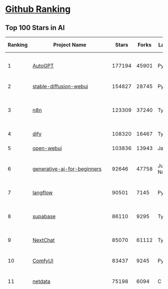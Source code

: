 [Github Ranking](../README.md)
==========

## Top 100 Stars in AI

| Ranking | Project Name | Stars | Forks | Language | Open Issues | Description | Last Commit |
| ------- | ------------ | ----- | ----- | -------- | ----------- | ----------- | ----------- |
| 1 | [AutoGPT](https://github.com/Significant-Gravitas/AutoGPT) | 177194 | 45901 | Python | 146 | AutoGPT is the vision of accessible AI for everyone, to use and to build on. Our mission is to provide the tools, so that you can focus on what matters. | 2025-07-25T00:31:36Z |
| 2 | [stable-diffusion-webui](https://github.com/AUTOMATIC1111/stable-diffusion-webui) | 154827 | 28745 | Python | 2361 | Stable Diffusion web UI | 2025-05-03T06:17:03Z |
| 3 | [n8n](https://github.com/n8n-io/n8n) | 123309 | 37240 | TypeScript | 552 | Fair-code workflow automation platform with native AI capabilities. Combine visual building with custom code, self-host or cloud, 400+ integrations. | 2025-07-24T22:08:43Z |
| 4 | [dify](https://github.com/langgenius/dify) | 108320 | 16467 | TypeScript | 687 | Production-ready platform for agentic workflow development. | 2025-07-25T04:00:35Z |
| 5 | [open-webui](https://github.com/open-webui/open-webui) | 103836 | 13943 | JavaScript | 192 | User-friendly AI Interface (Supports Ollama, OpenAI API, ...) | 2025-07-24T21:09:55Z |
| 6 | [generative-ai-for-beginners](https://github.com/microsoft/generative-ai-for-beginners) | 92646 | 47758 | Jupyter Notebook | 4 | 21 Lessons, Get Started Building with Generative AI  🔗 https://microsoft.github.io/generative-ai-for-beginners/ | 2025-07-24T07:47:05Z |
| 7 | [langflow](https://github.com/langflow-ai/langflow) | 90501 | 7145 | Python | 455 | Langflow is a powerful tool for building and deploying AI-powered agents and workflows. | 2025-07-25T00:31:27Z |
| 8 | [supabase](https://github.com/supabase/supabase) | 86110 | 9295 | TypeScript | 258 | The Postgres development platform. Supabase gives you a dedicated Postgres database to build your web, mobile, and AI applications. | 2025-07-25T03:40:53Z |
| 9 | [NextChat](https://github.com/ChatGPTNextWeb/NextChat) | 85070 | 61112 | TypeScript | 652 | ✨ Light and Fast AI Assistant. Support: Web \| iOS \| MacOS \| Android \|  Linux \| Windows | 2025-07-23T14:32:14Z |
| 10 | [ComfyUI](https://github.com/comfyanonymous/ComfyUI) | 83437 | 9245 | Python | 2405 | The most powerful and modular diffusion model GUI, api and backend with a graph/nodes interface. | 2025-07-25T03:50:34Z |
| 11 | [netdata](https://github.com/netdata/netdata) | 75198 | 6094 | C | 164 | The fastest path to AI-powered full stack observability, even for lean teams. | 2025-07-25T00:25:11Z |
| 12 | [funNLP](https://github.com/fighting41love/funNLP) | 75014 | 14925 | Python | 33 | 中英文敏感词、语言检测、中外手机/电话归属地/运营商查询、名字推断性别、手机号抽取、身份证抽取、邮箱抽取、中日文人名库、中文缩写库、拆字词典、词汇情感值、停用词、反动词表、暴恐词表、繁简体转换、英文模拟中文发音、汪峰歌词生成器、职业名称词库、同义词库、反义词库、否定词库、汽车品牌词库、汽车零件词库、连续英文切割、各种中文词向量、公司名字大全、古诗词库、IT词库、财经词库、成语词库、地名词库、历史名人词库、诗词词库、医学词库、饮食词库、法律词库、汽车词库、动物词库、中文聊天语料、中文谣言数据、百度中文问答数据集、句子相似度匹配算法集合、bert资源、文本生成&摘要相关工具、cocoNLP信息抽取工具、国内电话号码正则匹配、清华大学XLORE:中英文跨语言百科知识图谱、清华大学人工智能技术系列报告、自然语言生成、NLU太难了系列、自动对联数据及机器人、用户名黑名单列表、罪名法务名词及分类模型、微信公众号语料、cs224n深度学习自然语言处理课程、中文手写汉字识别、中文自然语言处理 语料/数据集、变量命名神器、分词语料库+代码、任务型对话英文数据集、ASR 语音数据集 + 基于深度学习的中文语音识别系统、笑声检测器、Microsoft多语言数字/单位/如日期时间识别包、中华新华字典数据库及api(包括常用歇后语、成语、词语和汉字)、文档图谱自动生成、SpaCy 中文模型、Common Voice语音识别数据集新版、神经网络关系抽取、基于bert的命名实体识别、关键词(Keyphrase)抽取包pke、基于医疗领域知识图谱的问答系统、基于依存句法与语义角色标注的事件三元组抽取、依存句法分析4万句高质量标注数据、cnocr：用来做中文OCR的Python3包、中文人物关系知识图谱项目、中文nlp竞赛项目及代码汇总、中文字符数据、speech-aligner: 从“人声语音”及其“语言文本”产生音素级别时间对齐标注的工具、AmpliGraph: 知识图谱表示学习(Python)库：知识图谱概念链接预测、Scattertext 文本可视化(python)、语言/知识表示工具：BERT & ERNIE、中文对比英文自然语言处理NLP的区别综述、Synonyms中文近义词工具包、HarvestText领域自适应文本挖掘工具（新词发现-情感分析-实体链接等）、word2word：(Python)方便易用的多语言词-词对集：62种语言/3,564个多语言对、语音识别语料生成工具：从具有音频/字幕的在线视频创建自动语音识别(ASR)语料库、构建医疗实体识别的模型（包含词典和语料标注）、单文档非监督的关键词抽取、Kashgari中使用gpt-2语言模型、开源的金融投资数据提取工具、文本自动摘要库TextTeaser: 仅支持英文、人民日报语料处理工具集、一些关于自然语言的基本模型、基于14W歌曲知识库的问答尝试--功能包括歌词接龙and已知歌词找歌曲以及歌曲歌手歌词三角关系的问答、基于Siamese bilstm模型的相似句子判定模型并提供训练数据集和测试数据集、用Transformer编解码模型实现的根据Hacker News文章标题自动生成评论、用BERT进行序列标记和文本分类的模板代码、LitBank：NLP数据集——支持自然语言处理和计算人文学科任务的100部带标记英文小说语料、百度开源的基准信息抽取系统、虚假新闻数据集、Facebook: LAMA语言模型分析，提供Transformer-XL/BERT/ELMo/GPT预训练语言模型的统一访问接口、CommonsenseQA：面向常识的英文QA挑战、中文知识图谱资料、数据及工具、各大公司内部里大牛分享的技术文档 PDF 或者 PPT、自然语言生成SQL语句（英文）、中文NLP数据增强（EDA）工具、英文NLP数据增强工具 、基于医药知识图谱的智能问答系统、京东商品知识图谱、基于mongodb存储的军事领域知识图谱问答项目、基于远监督的中文关系抽取、语音情感分析、中文ULMFiT-情感分析-文本分类-语料及模型、一个拍照做题程序、世界各国大规模人名库、一个利用有趣中文语料库 qingyun 训练出来的中文聊天机器人、中文聊天机器人seqGAN、省市区镇行政区划数据带拼音标注、教育行业新闻语料库包含自动文摘功能、开放了对话机器人-知识图谱-语义理解-自然语言处理工具及数据、中文知识图谱：基于百度百科中文页面-抽取三元组信息-构建中文知识图谱、masr: 中文语音识别-提供预训练模型-高识别率、Python音频数据增广库、中文全词覆盖BERT及两份阅读理解数据、ConvLab：开源多域端到端对话系统平台、中文自然语言处理数据集、基于最新版本rasa搭建的对话系统、基于TensorFlow和BERT的管道式实体及关系抽取、一个小型的证券知识图谱/知识库、复盘所有NLP比赛的TOP方案、OpenCLaP：多领域开源中文预训练语言模型仓库、UER：基于不同语料+编码器+目标任务的中文预训练模型仓库、中文自然语言处理向量合集、基于金融-司法领域(兼有闲聊性质)的聊天机器人、g2pC：基于上下文的汉语读音自动标记模块、Zincbase 知识图谱构建工具包、诗歌质量评价/细粒度情感诗歌语料库、快速转化「中文数字」和「阿拉伯数字」、百度知道问答语料库、基于知识图谱的问答系统、jieba_fast 加速版的jieba、正则表达式教程、中文阅读理解数据集、基于BERT等最新语言模型的抽取式摘要提取、Python利用深度学习进行文本摘要的综合指南、知识图谱深度学习相关资料整理、维基大规模平行文本语料、StanfordNLP 0.2.0：纯Python版自然语言处理包、NeuralNLP-NeuralClassifier：腾讯开源深度学习文本分类工具、端到端的封闭域对话系统、中文命名实体识别：NeuroNER vs. BertNER、新闻事件线索抽取、2019年百度的三元组抽取比赛：“科学空间队”源码、基于依存句法的开放域文本知识三元组抽取和知识库构建、中文的GPT2训练代码、ML-NLP - 机器学习(Machine Learning)NLP面试中常考到的知识点和代码实现、nlp4han:中文自然语言处理工具集(断句/分词/词性标注/组块/句法分析/语义分析/NER/N元语法/HMM/代词消解/情感分析/拼写检查、XLM：Facebook的跨语言预训练语言模型、用基于BERT的微调和特征提取方法来进行知识图谱百度百科人物词条属性抽取、中文自然语言处理相关的开放任务-数据集-当前最佳结果、CoupletAI - 基于CNN+Bi-LSTM+Attention 的自动对对联系统、抽象知识图谱、MiningZhiDaoQACorpus - 580万百度知道问答数据挖掘项目、brat rapid annotation tool: 序列标注工具、大规模中文知识图谱数据：1.4亿实体、数据增强在机器翻译及其他nlp任务中的应用及效果、allennlp阅读理解:支持多种数据和模型、PDF表格数据提取工具 、 Graphbrain：AI开源软件库和科研工具，目的是促进自动意义提取和文本理解以及知识的探索和推断、简历自动筛选系统、基于命名实体识别的简历自动摘要、中文语言理解测评基准，包括代表性的数据集&基准模型&语料库&排行榜、树洞 OCR 文字识别 、从包含表格的扫描图片中识别表格和文字、语声迁移、Python口语自然语言处理工具集(英文)、 similarity：相似度计算工具包，java编写、海量中文预训练ALBERT模型 、Transformers 2.0 、基于大规模音频数据集Audioset的音频增强 、Poplar：网页版自然语言标注工具、图片文字去除，可用于漫画翻译 、186种语言的数字叫法库、Amazon发布基于知识的人-人开放领域对话数据集 、中文文本纠错模块代码、繁简体转换 、 Python实现的多种文本可读性评价指标、类似于人名/地名/组织机构名的命名体识别数据集 、东南大学《知识图谱》研究生课程(资料)、. 英文拼写检查库 、 wwsearch是企业微信后台自研的全文检索引擎、CHAMELEON：深度学习新闻推荐系统元架构 、 8篇论文梳理BERT相关模型进展与反思、DocSearch：免费文档搜索引擎、 LIDA：轻量交互式对话标注工具 、aili - the fastest in-memory index in the East 东半球最快并发索引 、知识图谱车音工作项目、自然语言生成资源大全 、中日韩分词库mecab的Python接口库、中文文本摘要/关键词提取、汉字字符特征提取器 (featurizer)，提取汉字的特征（发音特征、字形特征）用做深度学习的特征、中文生成任务基准测评 、中文缩写数据集、中文任务基准测评 - 代表性的数据集-基准(预训练)模型-语料库-baseline-工具包-排行榜、PySS3：面向可解释AI的SS3文本分类器机器可视化工具 、中文NLP数据集列表、COPE - 格律诗编辑程序、doccano：基于网页的开源协同多语言文本标注工具 、PreNLP：自然语言预处理库、简单的简历解析器，用来从简历中提取关键信息、用于中文闲聊的GPT2模型：GPT2-chitchat、基于检索聊天机器人多轮响应选择相关资源列表(Leaderboards、Datasets、Papers)、(Colab)抽象文本摘要实现集锦(教程 、词语拼音数据、高效模糊搜索工具、NLP数据增广资源集、微软对话机器人框架 、 GitHub Typo Corpus：大规模GitHub多语言拼写错误/语法错误数据集、TextCluster：短文本聚类预处理模块 Short text cluster、面向语音识别的中文文本规范化、BLINK：最先进的实体链接库、BertPunc：基于BERT的最先进标点修复模型、Tokenizer：快速、可定制的文本词条化库、中文语言理解测评基准，包括代表性的数据集、基准(预训练)模型、语料库、排行榜、spaCy 医学文本挖掘与信息提取 、 NLP任务示例项目代码集、 python拼写检查库、chatbot-list - 行业内关于智能客服、聊天机器人的应用和架构、算法分享和介绍、语音质量评价指标(MOSNet, BSSEval, STOI, PESQ, SRMR)、 用138GB语料训练的法文RoBERTa预训练语言模型 、BERT-NER-Pytorch：三种不同模式的BERT中文NER实验、无道词典 - 有道词典的命令行版本，支持英汉互查和在线查询、2019年NLP亮点回顾、 Chinese medical dialogue data 中文医疗对话数据集 、最好的汉字数字(中文数字)-阿拉伯数字转换工具、 基于百科知识库的中文词语多词义/义项获取与特定句子词语语义消歧、awesome-nlp-sentiment-analysis - 情感分析、情绪原因识别、评价对象和评价词抽取、LineFlow：面向所有深度学习框架的NLP数据高效加载器、中文医学NLP公开资源整理 、MedQuAD：(英文)医学问答数据集、将自然语言数字串解析转换为整数和浮点数、Transfer Learning in Natural Language Processing (NLP) 、面向语音识别的中文/英文发音辞典、Tokenizers：注重性能与多功能性的最先进分词器、CLUENER 细粒度命名实体识别 Fine Grained Named Entity Recognition、 基于BERT的中文命名实体识别、中文谣言数据库、NLP数据集/基准任务大列表、nlp相关的一些论文及代码, 包括主题模型、词向量(Word Embedding)、命名实体识别(NER)、文本分类(Text Classificatin)、文本生成(Text Generation)、文本相似性(Text Similarity)计算等，涉及到各种与nlp相关的算法，基于keras和tensorflow 、Python文本挖掘/NLP实战示例、 Blackstone：面向非结构化法律文本的spaCy pipeline和NLP模型通过同义词替换实现文本“变脸” 、中文 预训练 ELECTREA 模型: 基于对抗学习 pretrain Chinese Model 、albert-chinese-ner - 用预训练语言模型ALBERT做中文NER 、基于GPT2的特定主题文本生成/文本增广、开源预训练语言模型合集、多语言句向量包、编码、标记和实现：一种可控高效的文本生成方法、 英文脏话大列表 、attnvis：GPT2、BERT等transformer语言模型注意力交互可视化、CoVoST：Facebook发布的多语种语音-文本翻译语料库，包括11种语言(法语、德语、荷兰语、俄语、西班牙语、意大利语、土耳其语、波斯语、瑞典语、蒙古语和中文)的语音、文字转录及英文译文、Jiagu自然语言处理工具 - 以BiLSTM等模型为基础，提供知识图谱关系抽取 中文分词 词性标注 命名实体识别 情感分析 新词发现 关键词 文本摘要 文本聚类等功能、用unet实现对文档表格的自动检测，表格重建、NLP事件提取文献资源列表 、 金融领域自然语言处理研究资源大列表、CLUEDatasetSearch - 中英文NLP数据集：搜索所有中文NLP数据集，附常用英文NLP数据集 、medical_NER - 中文医学知识图谱命名实体识别 、(哈佛)讲因果推理的免费书、知识图谱相关学习资料/数据集/工具资源大列表、Forte：灵活强大的自然语言处理pipeline工具集 、Python字符串相似性算法库、PyLaia：面向手写文档分析的深度学习工具包、TextFooler：针对文本分类/推理的对抗文本生成模块、Haystack：灵活、强大的可扩展问答(QA)框架、中文关键短语抽取工具 | 2024-05-10T07:38:24Z |
| 13 | [Deep-Live-Cam](https://github.com/hacksider/Deep-Live-Cam) | 72044 | 10351 | Python | 69 | real time face swap and one-click video deepfake with only a single image | 2025-07-09T09:19:26Z |
| 14 | [system-prompts-and-models-of-ai-tools](https://github.com/x1xhlol/system-prompts-and-models-of-ai-tools) | 71018 | 20185 | None | 36 | FULL v0, Cursor, Manus, Same.dev, Lovable, Devin, Replit Agent, Windsurf Agent, VSCode Agent, Dia Browser, Xcode, Trae AI, Cluely & Orchids.app (And other Open Sourced) System Prompts, Tools & AI Models. | 2025-07-23T21:21:18Z |
| 15 | [browser-use](https://github.com/browser-use/browser-use) | 66221 | 7606 | Python | 492 | 🌐 Make websites accessible for AI agents. Automate tasks online with ease. | 2025-07-24T20:19:03Z |
| 16 | [AppFlowy](https://github.com/AppFlowy-IO/AppFlowy) | 64565 | 4455 | Dart | 952 | Bring projects, wikis, and teams together with AI. AppFlowy is the AI collaborative workspace where you achieve more without losing control of your data. The leading open source Notion alternative. | 2025-07-17T09:52:43Z |
| 17 | [lobe-chat](https://github.com/lobehub/lobe-chat) | 63770 | 13262 | TypeScript | 847 | 🤯 Lobe Chat - an open-source, modern design AI chat framework. Supports multiple AI providers (OpenAI / Claude 4 / Gemini / DeepSeek / Ollama / Qwen), Knowledge Base (file upload / RAG ), one click install MCP Marketplace and Artifacts / Thinking. One-click FREE deployment of your private AI Agent application. | 2025-07-25T00:34:49Z |
| 18 | [gemini-cli](https://github.com/google-gemini/gemini-cli) | 63728 | 6006 | TypeScript | 1160 | An open-source AI agent that brings the power of Gemini directly into your terminal. | 2025-07-25T04:04:18Z |
| 19 | [awesome-mcp-servers](https://github.com/punkpeye/awesome-mcp-servers) | 63155 | 4973 | None | 18 | A collection of MCP servers. | 2025-07-13T14:28:25Z |
| 20 | [ragflow](https://github.com/infiniflow/ragflow) | 60848 | 6129 | Python | 2486 | RAGFlow is an open-source RAG (Retrieval-Augmented Generation) engine based on deep document understanding. | 2025-07-25T04:04:07Z |
| 21 | [LLMs-from-scratch](https://github.com/rasbt/LLMs-from-scratch) | 59836 | 8382 | Jupyter Notebook | 5 | Implement a ChatGPT-like LLM in PyTorch from scratch, step by step | 2025-07-23T13:16:37Z |
| 22 | [MetaGPT](https://github.com/FoundationAgents/MetaGPT) | 57442 | 6904 | Python | 14 | 🌟 The Multi-Agent Framework: First AI Software Company, Towards Natural Language Programming | 2025-06-30T11:45:55Z |
| 23 | [LLaMA-Factory](https://github.com/hiyouga/LLaMA-Factory) | 54875 | 6745 | Python | 515 | Unified Efficient Fine-Tuning of 100+ LLMs & VLMs (ACL 2024) | 2025-07-24T15:13:26Z |
| 24 | [gpt-engineer](https://github.com/AntonOsika/gpt-engineer) | 54571 | 7221 | Python | 28 | CLI platform to experiment with codegen. Precursor to: https://lovable.dev | 2025-05-14T10:15:10Z |
| 25 | [ChatGPT](https://github.com/lencx/ChatGPT) | 53918 | 6136 | Rust | 823 | 🔮 ChatGPT Desktop Application (Mac, Windows and Linux) | 2024-08-29T17:58:11Z |
| 26 | [meilisearch](https://github.com/meilisearch/meilisearch) | 52487 | 2106 | Rust | 209 | A lightning-fast search engine API bringing AI-powered hybrid search to your sites and applications. | 2025-07-24T16:34:34Z |
| 27 | [awesome-llm-apps](https://github.com/Shubhamsaboo/awesome-llm-apps) | 51115 | 5981 | Python | 4 | Collection of awesome LLM apps with AI Agents and RAG using OpenAI, Anthropic, Gemini and opensource models. | 2025-07-19T15:37:39Z |
| 28 | [crawl4ai](https://github.com/unclecode/crawl4ai) | 49568 | 4799 | Python | 158 | 🚀🤖 Crawl4AI: Open-source LLM Friendly Web Crawler & Scraper. Don't be shy, join here: https://discord.gg/jP8KfhDhyN | 2025-07-24T13:25:10Z |
| 29 | [autogen](https://github.com/microsoft/autogen) | 47813 | 7285 | Python | 390 | A programming framework for agentic AI 🤖 PyPi: autogen-agentchat Discord: https://aka.ms/autogen-discord Office Hour: https://aka.ms/autogen-officehour | 2025-07-23T23:05:51Z |
| 30 | [anything-llm](https://github.com/Mintplex-Labs/anything-llm) | 46980 | 4763 | JavaScript | 249 | The all-in-one Desktop & Docker AI application with built-in RAG, AI agents, No-code agent builder, MCP compatibility,  and more. | 2025-07-24T23:39:46Z |
| 31 | [OpenBB](https://github.com/OpenBB-finance/OpenBB) | 45605 | 4128 | Python | 45 | Investment Research for Everyone, Everywhere. | 2025-07-24T18:36:32Z |
| 32 | [JeecgBoot](https://github.com/jeecgboot/JeecgBoot) | 43429 | 15460 | Java | 35 | 🔥企业级低代码平台集成了AI应用平台，帮助企业快速实现低代码开发和构建AI应用！前后端分离架构 SpringBoot，SpringCloud、Mybatis，Ant Design4、 Vue3.0、TS+vite！强大的代码生成器让前后端代码一键生成，无需写任何代码! 引领AI低代码开发模式: AI生成->OnlineCoding-> 代码生成-> 手工MERGE，显著的提高效率，又不失灵活~ | 2025-07-24T10:36:30Z |
| 33 | [firecrawl](https://github.com/mendableai/firecrawl) | 43428 | 4093 | TypeScript | 139 | 🔥 Turn entire websites into LLM-ready markdown or structured data. Scrape, crawl and extract with a single API. | 2025-07-25T01:06:50Z |
| 34 | [unsloth](https://github.com/unslothai/unsloth) | 42577 | 3402 | Python | 665 | Fine-tuning & Reinforcement Learning for LLMs. 🦥 Train Qwen3, Llama 4, DeepSeek-R1, Gemma 3, TTS 2x faster with 70% less VRAM. | 2025-07-23T13:08:47Z |
| 35 | [Flowise](https://github.com/FlowiseAI/Flowise) | 41895 | 21475 | TypeScript | 601 | Build AI Agents, Visually | 2025-07-24T19:15:03Z |
| 36 | [ClickHouse](https://github.com/ClickHouse/ClickHouse) | 41895 | 7494 | C++ | 4259 | ClickHouse® is a real-time analytics database management system | 2025-07-24T23:33:30Z |
| 37 | [kong](https://github.com/Kong/kong) | 41372 | 4954 | Lua | 66 | 🦍 The Cloud-Native API Gateway and AI Gateway. | 2025-07-24T11:04:18Z |
| 38 | [airflow](https://github.com/apache/airflow) | 41233 | 15362 | Python | 1288 | Apache Airflow - A platform to programmatically author, schedule, and monitor workflows | 2025-07-25T03:00:29Z |
| 39 | [ailearning](https://github.com/apachecn/ailearning) | 41175 | 11580 | Python | 2 | AiLearning：数据分析+机器学习实战+线性代数+PyTorch+NLTK+TF2 | 2024-11-12T16:21:55Z |
| 40 | [ColossalAI](https://github.com/hpcaitech/ColossalAI) | 41047 | 4525 | Python | 434 | Making large AI models cheaper, faster and more accessible | 2025-07-23T06:26:08Z |
| 41 | [GitHubDaily](https://github.com/GitHubDaily/GitHubDaily) | 39212 | 4077 | None | 382 | 坚持分享 GitHub 上高质量、有趣实用的开源技术教程、开发者工具、编程网站、技术资讯。A list cool, interesting projects of GitHub. | 2025-03-20T08:54:47Z |
| 42 | [AI-For-Beginners](https://github.com/microsoft/AI-For-Beginners) | 39079 | 7484 | Jupyter Notebook | 25 | 12 Weeks, 24 Lessons, AI for All! | 2025-06-25T19:07:05Z |
| 43 | [ai-hedge-fund](https://github.com/virattt/ai-hedge-fund) | 38443 | 6771 | Python | 25 | An AI Hedge Fund Team | 2025-07-22T21:36:14Z |
| 44 | [MoneyPrinterTurbo](https://github.com/harry0703/MoneyPrinterTurbo) | 38293 | 5520 | Python | 172 | 利用AI大模型，一键生成高清短视频 Generate short videos with one click using AI LLM. | 2025-06-11T06:34:54Z |
| 45 | [chatgpt-on-wechat](https://github.com/zhayujie/chatgpt-on-wechat) | 38238 | 9337 | Python | 300 | 基于大模型搭建的聊天机器人，同时支持 微信公众号、企业微信应用、飞书、钉钉 等接入，可选择ChatGPT/Claude/DeepSeek/文心一言/讯飞星火/通义千问/ Gemini/GLM-4/Kimi/LinkAI，能处理文本、语音和图片，访问操作系统和互联网，支持基于自有知识库进行定制企业智能客服。 | 2025-06-29T14:41:10Z |
| 46 | [upscayl](https://github.com/upscayl/upscayl) | 38183 | 1761 | TypeScript | 54 | 🆙 Upscayl - #1 Free and Open Source AI Image Upscaler for Linux, MacOS and Windows. | 2025-07-22T15:40:09Z |
| 47 | [quivr](https://github.com/QuivrHQ/quivr) | 38171 | 3655 | Python | 2 | Opiniated RAG for integrating GenAI in your apps 🧠   Focus on your product rather than the RAG. Easy integration in existing products with customisation!  Any LLM: GPT4, Groq, Llama. Any Vectorstore: PGVector, Faiss. Any Files. Anyway you want.  | 2025-07-09T12:55:23Z |
| 48 | [ray](https://github.com/ray-project/ray) | 38167 | 6647 | Python | 2682 | Ray is an AI compute engine. Ray consists of a core distributed runtime and a set of AI Libraries for accelerating ML workloads. | 2025-07-25T02:50:29Z |
| 49 | [photoprism](https://github.com/photoprism/photoprism) | 37953 | 2115 | Go | 415 | AI-Powered Photos App for the Decentralized Web 🌈💎✨ | 2025-07-24T22:45:19Z |
| 50 | [Open-Assistant](https://github.com/LAION-AI/Open-Assistant) | 37424 | 3286 | Python | 228 | OpenAssistant is a chat-based assistant that understands tasks, can interact with third-party systems, and retrieve information dynamically to do so. | 2024-08-17T01:55:35Z |
| 51 | [mem0](https://github.com/mem0ai/mem0) | 37312 | 3837 | Python | 366 | Universal memory layer for AI Agents; Announcing OpenMemory MCP - local and secure memory management. | 2025-07-24T19:37:23Z |
| 52 | [MockingBird](https://github.com/babysor/MockingBird) | 36476 | 5261 | Python | 476 | 🚀AI拟声: 5秒内克隆您的声音并生成任意语音内容 Clone a voice in 5 seconds to generate arbitrary speech in real-time | 2024-11-15T05:00:29Z |
| 53 | [google-research](https://github.com/google-research/google-research) | 36083 | 8153 | Jupyter Notebook | 1062 | Google Research | 2025-07-23T18:03:05Z |
| 54 | [chatbox](https://github.com/chatboxai/chatbox) | 35925 | 3442 | TypeScript | 782 | User-friendly Desktop Client App for AI Models/LLMs (GPT, Claude, Gemini, Ollama...) | 2025-07-23T06:16:25Z |
| 55 | [aider](https://github.com/Aider-AI/aider) | 35922 | 3296 | Python | 955 | aider is AI pair programming in your terminal | 2025-07-18T11:05:54Z |
| 56 | [mindsdb](https://github.com/mindsdb/mindsdb) | 34788 | 5599 | Python | 35 | AI's query engine - Platform for building AI that can answer questions over large scale federated data. - The only MCP Server you'll ever need | 2025-07-25T03:21:32Z |
| 57 | [crewAI](https://github.com/crewAIInc/crewAI) | 34787 | 4661 | Python | 50 | Framework for orchestrating role-playing, autonomous AI agents. By fostering collaborative intelligence, CrewAI empowers agents to work together seamlessly, tackling complex tasks. | 2025-07-24T18:59:59Z |
| 58 | [docling](https://github.com/docling-project/docling) | 34699 | 2337 | Python | 430 | Get your documents ready for gen AI | 2025-07-24T17:19:03Z |
| 59 | [AgentGPT](https://github.com/reworkd/AgentGPT) | 34565 | 9444 | TypeScript | 129 | 🤖 Assemble, configure, and deploy autonomous AI Agents in your browser. | 2025-04-29T01:19:32Z |
| 60 | [gold-miner](https://github.com/xitu/gold-miner) | 34214 | 5046 | None | 9 | 🥇掘金翻译计划，可能是世界最大最好的英译中技术社区，最懂读者和译者的翻译平台： | 2024-04-17T09:44:37Z |
| 61 | [LocalAI](https://github.com/mudler/LocalAI) | 34068 | 2654 | Go | 425 | :robot: The free, Open Source alternative to OpenAI, Claude and others. Self-hosted and local-first. Drop-in replacement for OpenAI,  running on consumer-grade hardware. No GPU required. Runs gguf, transformers, diffusers and many more models architectures. Features: Generate Text, Audio, Video, Images, Voice Cloning, Distributed, P2P inference | 2025-07-24T20:53:10Z |
| 62 | [gpt-pilot](https://github.com/Pythagora-io/gpt-pilot) | 33216 | 3394 | Python | 236 | The first real AI developer | 2025-03-04T06:26:32Z |
| 63 | [cursor-free-vip](https://github.com/yeongpin/cursor-free-vip) | 33147 | 4086 | Python | 516 | [Support 0.49.x]（Reset Cursor AI MachineID & Bypass Higher Token Limit） Cursor Ai ，自动重置机器ID ， 免费升级使用Pro功能: You've reached your trial request limit. / Too many free trial accounts used on this machine. Please upgrade to pro. We have this limit in place to prevent abuse. Please let us know if you believe this is a mistake. | 2025-06-18T02:18:31Z |
| 64 | [Fabric](https://github.com/danielmiessler/Fabric) | 32769 | 3368 | JavaScript | 169 | Fabric is an open-source framework for augmenting humans using AI. It provides a modular system for solving specific problems using a crowdsourced set of AI prompts that can be used anywhere. | 2025-07-22T04:55:43Z |
| 65 | [ruoyi-vue-pro](https://github.com/YunaiV/ruoyi-vue-pro) | 32439 | 6956 | Java | 12 | 🔥 官方推荐 🔥 RuoYi-Vue 全新 Pro 版本，优化重构所有功能。基于 Spring Boot + MyBatis Plus + Vue & Element 实现的后台管理系统 + 微信小程序，支持 RBAC 动态权限、数据权限、SaaS 多租户、Flowable 工作流、三方登录、支付、短信、商城、CRM、ERP、AI 大模型等功能。你的 ⭐️ Star ⭐️，是作者生发的动力！ | 2025-07-25T02:58:24Z |
| 66 | [ai-agents-for-beginners](https://github.com/microsoft/ai-agents-for-beginners) | 32384 | 9472 | Jupyter Notebook | 5 | 11 Lessons to Get Started Building AI Agents | 2025-07-24T10:58:47Z |
| 67 | [spaCy](https://github.com/explosion/spaCy) | 32027 | 4545 | Python | 162 | 💫 Industrial-strength Natural Language Processing (NLP) in Python | 2025-05-28T15:28:05Z |
| 68 | [chatbot-ui](https://github.com/mckaywrigley/chatbot-ui) | 31900 | 9217 | TypeScript | 173 | AI chat for any model. | 2024-08-03T00:38:07Z |
| 69 | [nacos](https://github.com/alibaba/nacos) | 31814 | 13102 | Java | 258 | an easy-to-use dynamic service discovery, configuration and service management platform for building AI cloud native applications. | 2025-07-25T03:44:31Z |
| 70 | [tabby](https://github.com/TabbyML/tabby) | 31811 | 1532 | Rust | 199 | Self-hosted AI coding assistant | 2025-07-24T20:03:07Z |
| 71 | [fairseq](https://github.com/facebookresearch/fairseq) | 31663 | 6576 | Python | 1190 | Facebook AI Research Sequence-to-Sequence Toolkit written in Python. | 2025-06-10T21:41:39Z |
| 72 | [awesome-cursorrules](https://github.com/PatrickJS/awesome-cursorrules) | 31444 | 2572 | MDX | 33 | 📄  Configuration files that enhance Cursor AI editor experience with custom rules and behaviors | 2025-07-24T07:05:58Z |
| 73 | [netron](https://github.com/lutzroeder/netron) | 31019 | 2958 | JavaScript | 23 | Visualizer for neural network, deep learning and machine learning models | 2025-07-25T03:02:30Z |
| 74 | [cursor](https://github.com/cursor/cursor) | 30867 | 1986 | None | 1941 | The AI Code Editor | 2024-10-13T19:23:26Z |
| 75 | [agno](https://github.com/agno-agi/agno) | 30606 | 3910 | Python | 96 | Full-stack framework for building Multi-Agent Systems with memory, knowledge and reasoning. | 2025-07-25T04:04:10Z |
| 76 | [khoj](https://github.com/khoj-ai/khoj) | 30595 | 1749 | Python | 75 | Your AI second brain. Self-hostable. Get answers from the web or your docs. Build custom agents, schedule automations, do deep research. Turn any online or local LLM into your personal, autonomous AI (gpt, claude, gemini, llama, qwen, mistral). Get started - free. | 2025-07-20T02:32:45Z |
| 77 | [Folo](https://github.com/RSSNext/Folo) | 30123 | 1349 | TypeScript | 154 | 🧡 Follow everything in one place | 2025-07-25T02:50:08Z |
| 78 | [AI-Expert-Roadmap](https://github.com/AMAI-GmbH/AI-Expert-Roadmap) | 30115 | 2531 | JavaScript | 20 | Roadmap to becoming an Artificial Intelligence Expert in 2022 | 2023-12-31T02:20:16Z |
| 79 | [roop](https://github.com/s0md3v/roop) | 30066 | 6817 | Python | 0 | one-click face swap | 2024-08-19T12:57:17Z |
| 80 | [pytorch-lightning](https://github.com/Lightning-AI/pytorch-lightning) | 29858 | 3549 | Python | 963 | Pretrain, finetune ANY AI model of ANY size on multiple GPUs, TPUs with zero code changes. | 2025-07-23T15:22:37Z |
| 81 | [Mr.-Ranedeer-AI-Tutor](https://github.com/JushBJJ/Mr.-Ranedeer-AI-Tutor) | 29606 | 3381 | None | 13 | A GPT-4 AI Tutor Prompt for customizable personalized learning experiences. | 2025-06-14T06:58:48Z |
| 82 | [exo](https://github.com/exo-explore/exo) | 29067 | 1848 | Python | 356 | Run your own AI cluster at home with everyday devices 📱💻 🖥️⌚ | 2025-03-21T22:23:32Z |
| 83 | [Jobs_Applier_AI_Agent_AIHawk](https://github.com/feder-cr/Jobs_Applier_AI_Agent_AIHawk) | 28464 | 4300 | Python | 11 | AIHawk aims to easy job hunt process by automating the job application process. Utilizing artificial intelligence, it enables users to apply for multiple jobs in a tailored way. | 2025-05-28T13:24:12Z |
| 84 | [LibreChat](https://github.com/danny-avila/LibreChat) | 28411 | 5131 | TypeScript | 161 | Enhanced ChatGPT Clone: Features Agents, DeepSeek, Anthropic, AWS, OpenAI, Responses API, Azure, Groq, o1, GPT-4o, Mistral, OpenRouter, Vertex AI, Gemini, Artifacts, AI model switching, message search, Code Interpreter, langchain, DALL-E-3, OpenAPI Actions, Functions, Secure Multi-User Auth, Presets, open-source for self-hosting. Active project. | 2025-07-25T04:04:13Z |
| 85 | [continue](https://github.com/continuedev/continue) | 27860 | 3191 | TypeScript | 942 | ⏩ Create, share, and use custom AI code assistants with our open-source IDE extensions and hub of rules, tools, and models | 2025-07-25T02:16:26Z |
| 86 | [llm-app](https://github.com/pathwaycom/llm-app) | 27810 | 801 | Jupyter Notebook | 5 | Ready-to-run cloud templates for RAG, AI pipelines, and enterprise search with live data. 🐳Docker-friendly.⚡Always in sync with Sharepoint, Google Drive, S3, Kafka, PostgreSQL, real-time data APIs, and more. | 2025-05-16T07:58:43Z |
| 87 | [qlib](https://github.com/microsoft/qlib) | 27480 | 4219 | Python | 247 | Qlib is an AI-oriented Quant investment platform that aims to use AI tech to empower Quant Research, from exploring ideas to implementing productions. Qlib supports diverse ML modeling paradigms, including supervised learning, market dynamics modeling, and RL, and is now equipped with https://github.com/microsoft/RD-Agent to automate R&D process. | 2025-07-24T08:41:22Z |
| 88 | [so-vits-svc](https://github.com/svc-develop-team/so-vits-svc) | 27426 | 5015 | Python | 21 | SoftVC VITS Singing Voice Conversion | 2023-11-11T13:11:31Z |
| 89 | [nx](https://github.com/nrwl/nx) | 26455 | 2564 | TypeScript | 612 | An AI-first build platform that connects everything from your editor to CI. Helping you deliver fast, without breaking things. | 2025-07-25T01:06:25Z |
| 90 | [generative-models](https://github.com/Stability-AI/generative-models) | 26214 | 2922 | Python | 269 | Generative Models by Stability AI | 2025-05-20T14:53:33Z |
| 91 | [PDFMathTranslate](https://github.com/Byaidu/PDFMathTranslate) | 25928 | 2250 | Python | 111 | PDF scientific paper translation with preserved formats - 基于 AI 完整保留排版的 PDF 文档全文双语翻译，支持 Google/DeepL/Ollama/OpenAI 等服务，提供 CLI/GUI/MCP/Docker/Zotero | 2025-07-21T14:58:04Z |
| 92 | [Genesis](https://github.com/Genesis-Embodied-AI/Genesis) | 25884 | 2361 | Python | 114 | A generative world for general-purpose robotics & embodied AI learning. | 2025-07-23T23:56:08Z |
| 93 | [500-AI-Machine-learning-Deep-learning-Computer-vision-NLP-Projects-with-code](https://github.com/ashishpatel26/500-AI-Machine-learning-Deep-learning-Computer-vision-NLP-Projects-with-code) | 25702 | 5949 | None | 42 | 500 AI Machine learning Deep learning Computer vision NLP Projects with code | 2024-07-26T13:06:49Z |
| 94 | [composio](https://github.com/ComposioHQ/composio) | 25581 | 4390 | TypeScript | 53 | Composio equips your AI agents & LLMs with 100+ high-quality integrations via function calling | 2025-07-24T17:41:32Z |
| 95 | [InvokeAI](https://github.com/invoke-ai/InvokeAI) | 25558 | 2617 | TypeScript | 748 | Invoke is a leading creative engine for Stable Diffusion models, empowering professionals, artists, and enthusiasts to generate and create visual media using the latest AI-driven technologies. The solution offers an industry leading WebUI, and serves as the foundation for multiple commercial products. | 2025-07-25T03:14:23Z |
| 96 | [semantic-kernel](https://github.com/microsoft/semantic-kernel) | 25532 | 4071 | C# | 455 | Integrate cutting-edge LLM technology quickly and easily into your apps | 2025-07-25T03:34:50Z |
| 97 | [FastGPT](https://github.com/labring/FastGPT) | 25231 | 6476 | TypeScript | 579 | FastGPT is a knowledge-based platform built on the LLMs, offers a comprehensive suite of out-of-the-box capabilities such as data processing, RAG retrieval, and visual AI workflow orchestration, letting you easily develop and deploy complex question-answering systems without the need for extensive setup or configuration. | 2025-07-25T02:13:58Z |
| 98 | [qdrant](https://github.com/qdrant/qdrant) | 24886 | 1717 | Rust | 339 | Qdrant - High-performance, massive-scale Vector Database and Vector Search Engine for the next generation of AI. Also available in the cloud https://cloud.qdrant.io/ | 2025-07-25T00:14:20Z |
| 99 | [kratos](https://github.com/go-kratos/kratos) | 24630 | 4093 | Go | 17 | Your ultimate Go microservices framework for the cloud-native era. | 2025-07-18T17:41:33Z |
| 100 | [modular](https://github.com/modular/modular) | 24549 | 2671 | Mojo | 658 | The Modular Platform (includes MAX & Mojo) | 2025-07-24T18:43:37Z |

